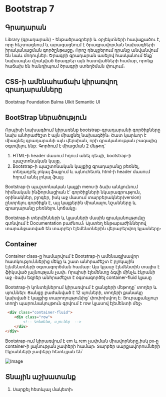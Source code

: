 # Bootstrap 7

## Գրադարան
Library (գրադարան) - ենթածրագրերի և օբյեկտների հավաքածու է, որը հեշտացնում և արագացնում է ծրագրավորման նախագծերի իրականացման գործընթացը։ Որոշ դեպքերում դրանք անվանվում են նաև մոդուլներ: Ծրագրի գրադարան ասելով հասկանում ենք՝ նախապես մշակված ծրագրեր այն հատվածների համար, որոնք հաճախ են հանդիպում ծրագրի ստեղծման փուլում։

## CSS-ի ամենահաճախ կիրառվող գրադարանները

Bootstrap
Foundation
Bulma
Ulkit
Semantic UI

## BootStrap ներածություն
Որպիսի նախագծում կիրառենք bootstrap-գրադարանի գործիքները նախ անհրաժեշտ է այն միացնել նախագծին։ Շատ կարևոր է միացնել գրադարանի այն վերսիան, որի գրականության բազայից օգտվելու ենք։ Գործում է միացման 2 մեթոդ՝
1. HTML-ի header մասում հղում անել դեպի, bootstrap-ի պաշտոնական կայք,
2. Bootstrap-ի պաշտոնական կայքից գրադարանը բեռնել, տեղադրել լոկալ ֆայլում և այնուհետև html-ի header մասում հղում անել լոկալ ֆայլ։

Bootstrap-ի պաշտոնական կայքի menu-ի ձախ անկյունում հիմնական ինֆորմացիան է՝ գործիքների նկարագրություն, օրինակներ, բլոգեր, իսկ աջ մասում տարբերակներ(version) ընտրելու գործիքն է, այլ կայքերին միանալու նշանները և գրադարանը բեռնելու կոճակը։

Bootstrap֊ի տերմինների և կլասների մասին գրականությունը գտնվում է Documentation բաժնում։ Այստեղ ենթաբաժիններով տարանջատված են տարբեր էլեմենտներին վերաբերվող կլասները։

## Container
 Container class-ը համարվում է Bootstrap-ի ամենագլխավոր հատկություններից մեկը և շատ անհրաժեշտ է բլոկային էլեմենտների օգտագործման համար: Այս կլասը էլեմենտին տալիս է ֆիկսված լայնության չափ։ Որպիսի էլեմենտը ձգվի մինչև էկրանի աջ ֊ձախ եզրեր անհրաժեշտ է օգտագործել container-fluid կլասը

 Bootstrap-ի կոնտեյներում կիրառվում է ցանցերի մեթոդը՝ տողեր և սյուններ: Ցանցը բաժանված է 12 սյուների, տողերի քանակը կախված է կայքից տարողությունից՝ փոփոխվող է։ Յուրաքանչյուր տողի պարունակույթուն գրվում է row կլասով էլեմենտի մեջ։
```html
 <div class="container-fluid">
    <div class="row">
        <!-- Կոնտենտ, սյուներ  -->
    </div> 
</div>   
```


Bootstrap-ում կիրառվում է em և rem չափման միավորները,իսկ px֊ը container-ի լայնության չափերի համար։ Տարբեր սարքավորումների էկրանների չափերը հետևյլան են՝

![Image](./image/container-breakpoint.png "Text to show on mouseover")



## Տնային աշխատանք

1. Սարքել հետևյալ մակետի։
